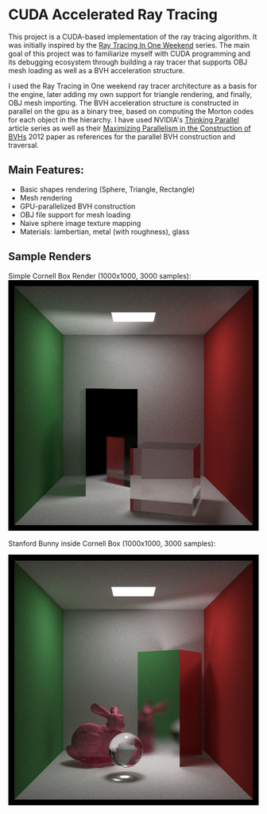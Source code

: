 # CUDA Accelerated Ray Tracing


This project is a CUDA-based implementation of the ray tracing algorithm. It was initially inspired by the [Ray Tracing In One Weekend](https://github.com/RayTracing/raytracing.github.io) series. 
The main goal of this project was to familiarize myself with CUDA programming and its debugging ecosystem through building a ray tracer that supports OBJ mesh loading as well as a BVH acceleration structure.

I used the Ray Tracing in One weekend ray tracer architecture as a basis for the engine, later adding my own support for triangle rendering, and finally, OBJ mesh importing.
The BVH acceleration structure is constructed in parallel on the gpu as a binary tree, based on computing the Morton codes for each object in the hierarchy. I have used NVIDIA's [Thinking Parallel](https://developer.nvidia.com/blog/thinking-parallel-part-iii-tree-construction-gpu/) article series as well as their [Maximizing Parallelism in the Construction of BVHs](https://developer.nvidia.com/blog/parallelforall/wp-content/uploads/2012/11/karras2012hpg_paper.pdf) 2012 paper as references for the parallel BVH construction and traversal. 

## Main Features:

- Basic shapes rendering (Sphere, Triangle, Rectangle)
- Mesh rendering
- GPU-parallelized BVH construction
- OBJ file support for mesh loading
- Naive sphere image texture mapping
- Materials: lambertian, metal (with roughness), glass

## Sample Renders

Simple Cornell Box Render (1000x1000, 3000 samples):
![](pictures/cornellbox_1k_1k_3000s.png)

Stanford Bunny inside Cornell Box (1000x1000, 3000 samples):

![](pictures/bunnycornell_1k_1k_3000s.png)


